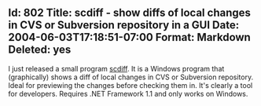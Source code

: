 Id: 802
Title: scdiff - show diffs of local changes in CVS or Subversion repository in a GUI
Date: 2004-06-03T17:18:51-07:00
Format: Markdown
Deleted: yes
--------------
I just released a small program [scdiff](/software/scdiff/). It is a
Windows program that (graphically) shows a diff of local changes in CVS
or Subversion repository. Ideal for previewing the changes before
checking them in. It's clearly a tool for developers. Requires .NET
Framework 1.1 and only works on Windows.
